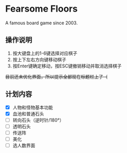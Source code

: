 # Fearsome Floors

A famous board game since 2003.

## 操作说明

1. 按大键盘上的1-6键选择对应棋子
2. 按上下左右方向键移动棋子
3. 按Enter键确定移动，按ESC键撤销移动并取消选择棋子

~~目前还未优化界面，所以提示全部现在标题栏上了（~~

## 计划内容

- [x] 人物和怪物基本功能
- [x] 血池和普通石头
- [ ] 转向石头（逆时针/180°）
- [ ] 透明石头
- [ ] 传送阵
- [ ] 美化
- [ ] 选人数界面